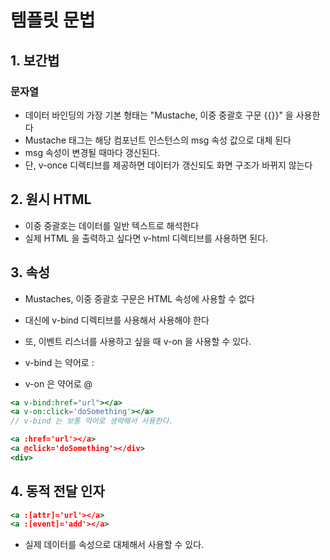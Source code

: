 # 템플릿 문법

## 1. 보간법

### 문자열

- 데이터 바인딩의 가장 기본 형태는 "Mustache, 이중 중괄호 구문 {{}}" 을 사용한다
- Mustache 태그는 해당 컴포넌트 인스턴스의 msg 속성 값으로 대체 된다
- msg 속성이 변경될 때마다 갱신된다.
- 단, v-once 디렉티브를 제공하면 데이터가 갱신되도 화면 구조가 바뀌지 않는다

## 2. 원시 HTML

- 이중 중괄호는 데이터를 일반 텍스트로 해석한다
- 실제 HTML 을 출력하고 싶다면 v-html 디렉티브를 사용하면 된다.

## 3. 속성

- Mustaches, 이중 중괄호 구문은 HTML 속성에 사용할 수 없다
- 대신에 v-bind 디렉티브를 사용해서 사용해야 한다
- 또, 이벤트 리스너를 사용하고 싶을 때 v-on 을 사용할 수 있다.

- v-bind 는 약어로 :
- v-on 은 약어로 @

```jsx
<a v-bind:href="url"></a>
<a v-on:click='doSomething'></a>
// v-bind 는 보통 약어로 생략해서 사용한다.

<a :href='url'></a>
<a @click='doSomething'></div>
<div>
```

## 4. 동적 전달 인자

```jsx
<a :[attr]='url'></a>
<a :[event]='add'></a>
```

- 실제 데이터를 속성으로 대체해서 사용할 수 있다.
